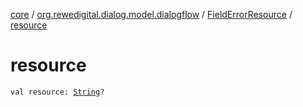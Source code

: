 [core](../../index.md) / [org.rewedigital.dialog.model.dialogflow](../index.md) / [FieldErrorResource](index.md) / [resource](./resource.md)

# resource

`val resource: `[`String`](https://kotlinlang.org/api/latest/jvm/stdlib/kotlin/-string/index.html)`?`